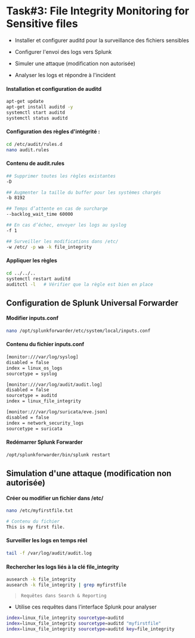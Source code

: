 # Task#3: File Integrity Monitoring for Sensitive files

- Installer et configurer auditd pour la surveillance des fichiers sensibles

- Configurer l'envoi des logs vers Splunk

- Simuler une attaque (modification non autorisée)

- Analyser les logs et répondre à l'incident

#### Installation et configuration de auditd

```sh
apt-get update
apt-get install auditd -y
systemctl start auditd
systemctl status auditd
```

#### Configuration des règles d'intégrité :

```sh
cd /etc/audit/rules.d
nano audit.rules
```

#### Contenu de audit.rules

```sh
## Supprimer toutes les règles existantes
-D

## Augmenter la taille du buffer pour les systèmes chargés
-b 8192

## Temps d’attente en cas de surcharge
--backlog_wait_time 60000

## En cas d’échec, envoyer les logs au syslog
-f 1

## Surveiller les modifications dans /etc/
-w /etc/ -p wa -k file_integrity
```

#### Appliquer les règles

```sh
cd ../../..
systemctl restart auditd
auditctl -l   # Vérifier que la règle est bien en place
```

## Configuration de Splunk Universal Forwarder

#### Modifier inputs.conf

```sh
nano /opt/splunkforwarder/etc/system/local/inputs.conf
```

#### Contenu du fichier inputs.conf

```sh
[monitor:///var/log/syslog]
disabled = false
index = linux_os_logs
sourcetype = syslog

[monitor:///var/log/audit/audit.log]
disabled = false
sourcetype = auditd
index = linux_file_integrity

[monitor:///var/log/suricata/eve.json]
disabled = false
index = network_security_logs
sourcetype = suricata
```

#### Redémarrer Splunk Forwarder

```sh
/opt/splunkforwarder/bin/splunk restart
```

## Simulation d'une attaque (modification non autorisée)

#### Créer ou modifier un fichier dans /etc/

```sh
nano /etc/myfirstfile.txt

# Contenu du fichier
This is my first file.
```

#### Surveiller les logs en temps réel

```sh
tail -f /var/log/audit/audit.log
```

#### Rechercher les logs liés à la clé file_integrity

```sh
ausearch -k file_integrity
ausearch -k file_integrity | grep myfirstfile
```

> `Requêtes dans Search & Reporting`

- Utilise ces requêtes dans l’interface Splunk pour analyser

```sh
index=linux_file_integrity sourcetype=auditd
index=linux_file_integrity sourcetype=auditd "myfirstfile"
index=linux_file_integrity sourcetype=auditd key=file_integrity
```
